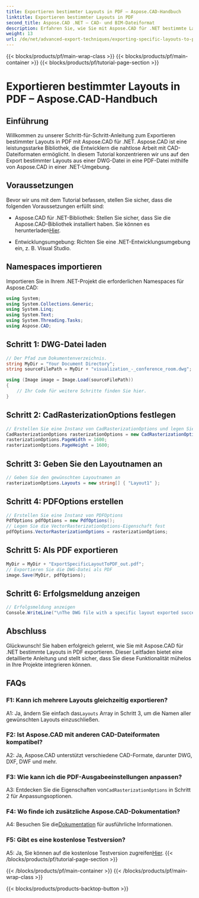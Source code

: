 ```yaml
---
title: Exportieren bestimmter Layouts in PDF – Aspose.CAD-Handbuch
linktitle: Exportieren bestimmter Layouts in PDF
second_title: Aspose.CAD .NET – CAD- und BIM-Dateiformat
description: Erfahren Sie, wie Sie mit Aspose.CAD für .NET bestimmte Layouts in PDF exportieren. Schritt-für-Schritt-Anleitung für eine nahtlose Integration.
weight: 13
url: /de/net/advanced-export-techniques/exporting-specific-layouts-to-pdf/
---
```


{{< blocks/products/pf/main-wrap-class >}}
{{< blocks/products/pf/main-container >}}
{{< blocks/products/pf/tutorial-page-section >}}

# Exportieren bestimmter Layouts in PDF – Aspose.CAD-Handbuch

## Einführung

Willkommen zu unserer Schritt-für-Schritt-Anleitung zum Exportieren bestimmter Layouts in PDF mit Aspose.CAD für .NET. Aspose.CAD ist eine leistungsstarke Bibliothek, die Entwicklern die nahtlose Arbeit mit CAD-Dateiformaten ermöglicht. In diesem Tutorial konzentrieren wir uns auf den Export bestimmter Layouts aus einer DWG-Datei in eine PDF-Datei mithilfe von Aspose.CAD in einer .NET-Umgebung.

## Voraussetzungen

Bevor wir uns mit dem Tutorial befassen, stellen Sie sicher, dass die folgenden Voraussetzungen erfüllt sind:

-  Aspose.CAD für .NET-Bibliothek: Stellen Sie sicher, dass Sie die Aspose.CAD-Bibliothek installiert haben. Sie können es herunterladen[Hier](https://releases.aspose.com/cad/net/).

- Entwicklungsumgebung: Richten Sie eine .NET-Entwicklungsumgebung ein, z. B. Visual Studio.

## Namespaces importieren

Importieren Sie in Ihrem .NET-Projekt die erforderlichen Namespaces für Aspose.CAD:

```csharp
using System;
using System.Collections.Generic;
using System.Linq;
using System.Text;
using System.Threading.Tasks;
using Aspose.CAD;
```

## Schritt 1: DWG-Datei laden

```csharp
// Der Pfad zum Dokumentenverzeichnis.
string MyDir = "Your Document Directory";
string sourceFilePath = MyDir + "visualization_-_conference_room.dwg";

using (Image image = Image.Load(sourceFilePath))
{
    // Ihr Code für weitere Schritte finden Sie hier.
}
```

## Schritt 2: CadRasterizationOptions festlegen

```csharp
// Erstellen Sie eine Instanz von CadRasterizationOptions und legen Sie deren verschiedene Eigenschaften fest
CadRasterizationOptions rasterizationOptions = new CadRasterizationOptions();
rasterizationOptions.PageWidth = 1600;
rasterizationOptions.PageHeight = 1600;
```

## Schritt 3: Geben Sie den Layoutnamen an

```csharp
// Geben Sie den gewünschten Layoutnamen an
rasterizationOptions.Layouts = new string[] { "Layout1" };
```

## Schritt 4: PDFOptions erstellen

```csharp
// Erstellen Sie eine Instanz von PDFOptions
PdfOptions pdfOptions = new PdfOptions();
// Legen Sie die VectorRasterizationOptions-Eigenschaft fest
pdfOptions.VectorRasterizationOptions = rasterizationOptions;
```

## Schritt 5: Als PDF exportieren

```csharp
MyDir = MyDir + "ExportSpecificLayoutToPDF_out.pdf";
// Exportieren Sie die DWG-Datei als PDF
image.Save(MyDir, pdfOptions);
```

## Schritt 6: Erfolgsmeldung anzeigen

```csharp
// Erfolgsmeldung anzeigen
Console.WriteLine("\nThe DWG file with a specific layout exported successfully to PDF.\nFile saved at " + MyDir);
```

## Abschluss

Glückwunsch! Sie haben erfolgreich gelernt, wie Sie mit Aspose.CAD für .NET bestimmte Layouts in PDF exportieren. Dieser Leitfaden bietet eine detaillierte Anleitung und stellt sicher, dass Sie diese Funktionalität mühelos in Ihre Projekte integrieren können.

## FAQs

### F1: Kann ich mehrere Layouts gleichzeitig exportieren?

 A1: Ja, ändern Sie einfach das`Layouts` Array in Schritt 3, um die Namen aller gewünschten Layouts einzuschließen.

### F2: Ist Aspose.CAD mit anderen CAD-Dateiformaten kompatibel?

A2: Ja, Aspose.CAD unterstützt verschiedene CAD-Formate, darunter DWG, DXF, DWF und mehr.

### F3: Wie kann ich die PDF-Ausgabeeinstellungen anpassen?

 A3: Entdecken Sie die Eigenschaften von`CadRasterizationOptions` in Schritt 2 für Anpassungsoptionen.

### F4: Wo finde ich zusätzliche Aspose.CAD-Dokumentation?

 A4: Besuchen Sie die[Dokumentation](https://reference.aspose.com/cad/net/) für ausführliche Informationen.

### F5: Gibt es eine kostenlose Testversion?

 A5: Ja, Sie können auf die kostenlose Testversion zugreifen[Hier](https://releases.aspose.com/).
{{< /blocks/products/pf/tutorial-page-section >}}

{{< /blocks/products/pf/main-container >}}
{{< /blocks/products/pf/main-wrap-class >}}

{{< blocks/products/products-backtop-button >}}
